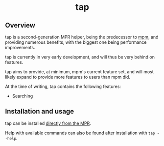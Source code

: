 <h1 align="center">tap</h2>

## Overview
tap is a second-generation MPR helper, being the predecessor to [mpm](https://github.com/hwittenborn/mpm), and providing numerous benefits, with the biggest one being performance improvements.

tap is currently in very early development, and will thus be very behind on features.

tap aims to provide, at minimum, mpm's current feature set, and will most likely expand to provide more features to users than mpm did.

At the time of writing, tap contains the following features:

- Searching

## Installation and usage
tap can be installed [directly from the MPR](https://dur.hunterwittenborn.com/packages/tap).

Help with available commands can also be found after installation with `tap --help`.
